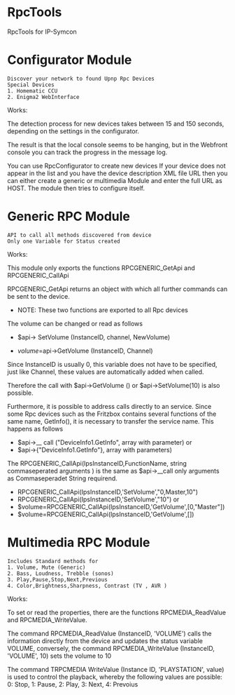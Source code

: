 # RpcTools
RpcTools for IP-Symcon


# Configurator Module 

	Discover your network to found Upnp Rpc Devices
	Special Devices 
	1. Homematic CCU
	2. Enigma2 WebInterface
  

Works:

The detection process for new devices takes between 15 and 150 seconds, 
depending on the settings in the configurator. 

The result is that the local console seems to be hanging, but in the 
Webfront console you can track the progress in the message log.
 
You can use RpcConfigurator to create new devices 
If your device does not appear in the list and you have the device 
description XML file URL then you can either create a generic or multimedia
Module and enter the full URL as HOST. 
The module then tries to configure itself.



# Generic RPC Module 
	API to call all methods discovered from device
	Only one Variable for Status created

Works:

This module only exports the functions RPCGENERIC_GetApi and RPCGENERIC_CallApi

RPCGENERIC_GetApi returns an object with which all further commands can be sent to the device.
- NOTE: These two functions are exported to all Rpc devices

The volume can be changed or read as follows

- $api-> SetVolume (InstanceID, channel, NewVolume)

- $volume=$api->GetVolume (InstanceID, Channel)

Since InstanceID is usually 0, this variable does not have to be specified, just
like Channel, these values are automatically added when called.

Therefore the call with $api->GetVolume () or $api->SetVolume(10) is also
possible.

Furthermore, it is possible to address calls directly to an service. Since some Rpc devices such
as the Fritzbox contains several functions of the same name, GetInfo(), it is
necessary to transfer the service name. This happens as follows
- $api->__ call ("DeviceInfo1.GetInfo", array with parameter)
or
- $api->{"DeviceInfo1.GetInfo"}, array with parameters)

The RPCGENERIC_CallApi(IpsInstanceID,FunctionName, string commaseperated arguments ) is the same as $api->__call only arguments as Commaseperadet String requirend.
- RPCGENERIC_CallApi(IpsInstanceID,'SetVolume',"0,Master,10")
- RPCGENERIC_CallApi(IpsInstanceID,'SetVolume',"10")
or
- $volume=RPCGENERIC_CallApi(IpsInstanceID,'GetVolume',[0,"Master"])
- $volume=RPCGENERIC_CallApi(IpsInstanceID,'GetVolume',[])
 
  	

# Multimedia RPC Module 
	Includes Standard methods for
	1. Volume, Mute (Generic)
	2. Bass, Loudness, Trebble (sonos)
	3. Play,Pause,Stop,Next,Previous
	4. Color,Brightness,Sharpness, Contrast (TV , AVR )


Works:

To set or read the properties, there are the functions RPCMEDIA_ReadValue
and RPCMEDIA_WriteValue.

The command RPCMEDIA_ReadValue (InstanceID, 'VOLUME') calls the information
 directly from the device and updates the status variable VOLUME,
conversely, the command RPCMEDIA_WriteValue (InstanceID, 'VOLUME', 10)
sets the volume to 10

The command TRPCMEDIA WriteValue (Instance ID, 'PLAYSTATION', value)
is used to control the playback, whereby the following values are possible: 
0: Stop, 1: Pause, 2: Play, 3: Next, 4: Prevoius	



